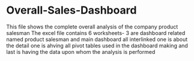 # Overall-Sales-Dashboard
This file shows the complete overall analysis of the company product salesman 
The excel file contains 6 worksheets-
3 are dashboard related named product salesman and main dashboard all interlinked
one is about the detail
one is ahving all pivot tables used in the dashboard making
and last is having the data upon whom the analysis is performed


